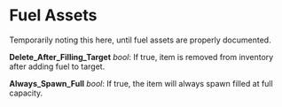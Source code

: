 Fuel Assets
===========

Temporarily noting this here, until fuel assets are properly documented.

**Delete_After_Filling_Target** *bool*: If true, item is removed from inventory after adding fuel to target.

**Always_Spawn_Full** *bool*: If true, the item will always spawn filled at full capacity.
